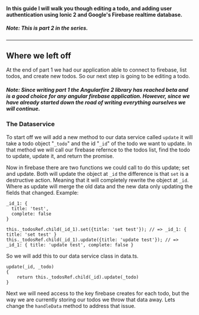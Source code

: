 #### In this guide I will walk you though editing a todo, and adding user authentication using Ionic 2 and Google's Firebase realtime database.
##### Note: This is part 2 in the series.

---

## Where we left off
At the end of part 1 we had our application able to connect to firebase, list todos, and create new todos. So our next step is going to be editing a todo. 

##### Note: Since writing part 1 the Angularfire 2 library has reached beta and is a good choice for any angular firebase application. However, since we have already started down the road of writing everything ourselves we will continue.

### The Dataservice
To start off we will add a new method to our data service called `update` it will take a todo object "`_todo`" and the id "`_id`" of the todo we want to update. In that method we will call our firebase refernce to the todos list, find the todo to update, update it, and return the promise.

Now in firebase there are two functions we could call to do this update; set and update. Both will update the object at `_id` the difference is that `set` is a destructive action. Meaning that it will completely rewrite the object at `_id`. Where as update will merge the old data and the new data only updating the fields that changed. Example:

```
_id_1: {
  title: 'test',
  complete: false
}

this._todosRef.child(_id_1).set({title: 'set test'}); // => _id_1: { title: 'set test' }
this._todosRef.child(_id_1).update({title: 'update test'}); // => _id_1: { title: 'update test', complete: false }
```
So we will add this to our data service class in data.ts.

```
update(_id, _todo)
{
    return this._todosRef.child(_id).update(_todo)
}
```
Next we will need access to the key firebase creates for each todo, but the way we are currently storing our todos we throw that data away. Lets change the `handleData` method to address that issue.

```

```


 
 